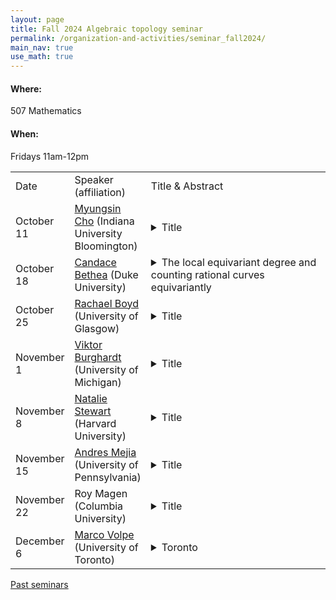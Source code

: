 ```yaml
---
layout: page
title: Fall 2024 Algebraic topology seminar
permalink: /organization-and-activities/seminar_fall2024/
main_nav: true
use_math: true
---
```

<h4>Where:</h4> 507 Mathematics
<h4>When:</h4> Fridays 11am-12pm

<table>
<tr><td>Date</td> 
	<td>Speaker (affiliation)</td>
	<td style="width:60%">Title & Abstract</td>
	</tr>
<tr><td>October 11</td>
	<td><a href="https://math.indiana.edu/about/graduate-students/Cho-Myungsin.html">Myungsin Cho</a> (Indiana University Bloomington) </td>
	<td><details> 
	<summary>Title</summary>
	<p class="abstract"><i>Abstract:</i> </p>
	</details></td>
	</tr>
<tr><td>October 18</td>
	<td><a href="https://scholars.duke.edu/person/candace.bethea">Candace Bethea</a> (Duke University) </td>
	<td><details> 
	<summary>The local equivariant degree and counting rational curves equivariantly</summary>
	<p class="abstract"><i>Abstract:</i> I will talk about joint work with Kirsten Wickelgren on defining a global and local degree in stable equivariant homotopy theory. We construct the degree of a proper $G$-map between smooth $G$-manifolds and show a local to global property holds. This allows one to use the degree to compute topological invariants, such as the equivariant Euler characteristic and Euler number. I will discuss the construction of the equivariant degree and local degree, and I will give an application to counting orbits of rational plane cubics through 8 general points invariant under a finite group action on $\mathbb{C}\mathrm{P}^2$. This gives the first equivariantly enriched rational curve count, valued in the representation ring and Burnside ring. This equivariantly enriched count also recovers a Welchinger invariant in the case when $\mathbb{Z}/2$ acts on $\mathbb{C}\mathrm{P}^2$ by conjugation.</p>
	</details></td>
	</tr>
<tr><td>October 25</td>
	<td><a href="https://www.maths.gla.ac.uk/~rboyd/">Rachael Boyd</a> (University of Glasgow) </td>
	<td><details> 
	<summary>Title</summary>
	<p class="abstract"><i>Abstract:</i> </p>
	</details></td>
	</tr>
<tr><td>November 1</td>
	<td><a href="https://websites.umich.edu/~viktorb/">Viktor Burghardt</a> (University of Michigan)</td>
	<td><details> 
	<summary>Title</summary>
	<p class="abstract"><i>Abstract:</i> </p>
	</details></td>
	</tr>
<tr><td>November 8</td>
	<td><a href="https://nataliesstewart.github.io/">Natalie Stewart</a> (Harvard University)</td>
	<td><details> 
	<summary>Title</summary>
	<p class="abstract"><i>Abstract:</i>  </p>
	</details></td>
	</tr>
<tr><td>November 15</td>
	<td><a href="https://web.sas.upenn.edu/amejia83/">Andres Mejia</a> (University of Pennsylvania)</td>
	<td><details> 
	<summary>Title</summary>
	<p class="abstract"><i>Abstract:</i>  </p>
	</details></td>
	</tr>
<tr><td>November 22</td>
	<td>Roy Magen (Columbia University)</td>
	<td><details> 
	<summary>Title</summary>
	<p class="abstract"><i>Abstract:</i>  </p>
	</details></td>
	</tr>
<tr><td>December 6</td>
	<td><a href="https://www.mathematics.utoronto.ca/people/directories/postdoctoral-fellows/marco-volpe">Marco Volpe</a> (University of Toronto)</td>
	<td><details> 
	<summary>Toronto</summary>
	<p class="abstract"><i>Abstract:</i> </p>
	</details></td>
	</tr>
	</table>

<a href="https://allenyuan.me/columbia-algebraic-topology-seminar/">Past seminars</a>
